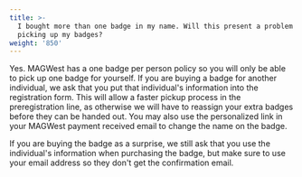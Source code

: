 ```yaml
---
title: >-
  I bought more than one badge in my name. Will this present a problem when
  picking up my badges?
weight: '850'
---
```

Yes. MAGWest has a one badge per person policy so you will only be able to pick up one badge for yourself. If you are buying a badge for another individual, we ask that you put that individual's information into the registration form. This will allow a faster pickup process in the preregistration line, as otherwise we will have to reassign your extra badges before they can be handed out. You may also use the personalized link in your MAGWest payment received email to change the name on the badge.



If you are buying the badge as a surprise, we still ask that you use the individual's information when purchasing the badge, but make sure to use your email address so they don't get the confirmation email.
